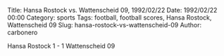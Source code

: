 Title: Hansa Rostock vs. Wattenscheid 09, 1992/02/22
Date: 1992/02/22 00:00
Category: sports
Tags: football, football scores, Hansa Rostock, Wattenscheid 09
Slug: hansa-rostock-vs-wattenscheid-09
Author: carbonero


Hansa Rostock 1 - 1 Wattenscheid 09

